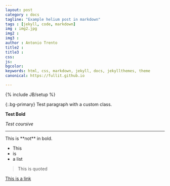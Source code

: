 ```yaml
---
layout: post
category : docs
tagline: "Example helium post in markdown"
tags : [jekyll, code, markdown]
img : img2.jpg
img2 : 
img3 : 
author : Antonio Trento
title2 : 
title3 : 
css: 
js: 
bgcolor: 
keywords: html, css, markdown, jekyll, docs, jekyllthemes, theme
canonical: https://fullit.github.io

---
```

{% include JB/setup %}


{:.bg-primary}
Test paragraph with a custom class.

**Test Bold**

*Test coursive*

----

This is \*\*not\*\* in bold.

* This
* is
* a list

> This is quoted

[This is a link](https://antoniotrento.github.io)

